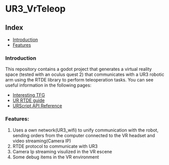 # UR3_VrTeleop

## Index
* [Introduction](#introduction)
* [Features](#features)

### Introduction

This repository contains a godot project that generates a virtual reality space (tested with an oculus quest 2) that communicates with a UR3 robotic arm using the RTDE library to perform teleoperation tasks.
You can see useful information in the following pages:
- [Interesting TFG](https://core.ac.uk/reader/154758810)
- [UR RTDE guide](https://www.universal-robots.com/download/manuals-e-seriesur20ur30/script/script-manual-e-series-sw-511/)
- [URScript API Reference](https://s3-eu-west-1.amazonaws.com/ur-support-site/50689/scriptManual.pdf)

### Features:
1. Uses a own network(UR3_wifi) to unify communication with the robot, sending orders from the computer connected to the VR headset and video streaming(Camera IP)
2. RTDE protocol to communicate with UR3
3. Camera Ip streaming visulized in the VR escene
4. Some debug items in the VR environment



``` py

```




